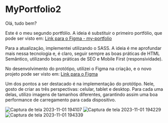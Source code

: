 # MyPortfolio2

Olá, tudo bem?

Este é o meu segundo portfólio. A ideia é substituir o primeiro portfólio, que pode ser visto em:
[Link para o Figma - my-portfolio](https://github.com/DevDemetrio/my-portfolio)

Para a atualização, implementei utilizando o SASS. A ideia é me aprofundar mais nessa tecnologia e, é claro, seguir sempre as boas práticas de HTML Semântico, utilizando boas práticas de SEO e Mobile First (responsividade).

No desenvolvimento do protótipo, utilizei o Figma na criação, e o novo projeto pode ser visto em:  [Link para o Figma](https://www.figma.com/file/KZTd5cZoBpu0nQjZhoahmW/Portf%C3%B3liov2?type=design&node-id=0-1&mode=design&t=SqWBwTruXq6xlmWE-0)

Um dos pontos a ser destacado é na implementação do protótipo. Nele, gosto de criar as três perspectivas: celular, tablet e desktop. Para cada uma delas, utilizo imagens de tamanhos diferentes, garantindo assim uma boa performance de carregamento para cada dispositivo.

![Captura de tela 2023-11-01 194107](https://github.com/DevDemetrio/myPortfolio2/assets/81098797/aa2a4e4d-646f-414d-990b-a239238f5d03)
![Captura de tela 2023-11-01 194229](https://github.com/DevDemetrio/myPortfolio2/assets/81098797/89a275f4-579b-44b0-80ff-693c6c48493f)
![Captura de tela 2023-11-01 194339](https://github.com/DevDemetrio/myPortfolio2/assets/81098797/f25d30e4-9b2e-449c-ab2c-e1860b946294)



